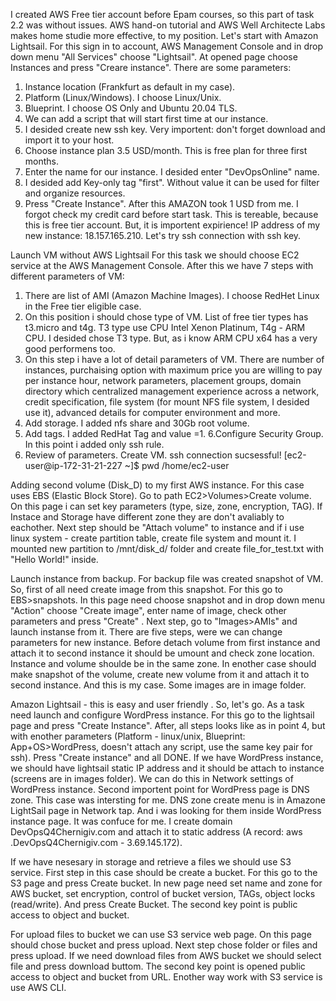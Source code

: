 I created AWS Free tier account before Epam courses, so this part of task 2.2 was without issues. 
AWS hand-on tutorial and AWS Well Architecte Labs makes home studie more effective, to my position.
Let's start with Amazon Lightsail. 
For this sign in to account, AWS Management Console and in drop down menu "All Services" choose  "Lightsail". At opened page choose Instances and press "Creare instance". There are some parameters:
1. Instance location (Frankfurt as  default in my case).
2. Platform (Linux/Windows). I choose Linux/Unix.
3. Blueprint. I choose OS Only and Ubuntu 20.04 TLS.
4. We can add a script that will start first time at our instance.
5. I desided  create new ssh key. Very importent: don't forget download and import it to your host.
6. Choose instance plan 3.5 USD/month. This is free plan for three first months.
7. Enter the name for our instance. I desided enter "DevOpsOnline" name.
8. I desided add Key-only tag "first". Without value it can be used for filter and organize resources.
9. Press "Create Instance". 
After this AMAZON took 1 USD from me. I forgot check my credit card before start task. This is tereable, because this is free tier account. But, it is importent expirience!
IP address of my new instance: 18.157.165.210. Let's try ssh connection with ssh key.

Launch VM without AWS Lightsail
For this task we should choose EC2 service at the AWS Management Console. After this we have 7 steps with different parameters of VM:
1. There are list of AMI (Amazon Machine Images). I choose RedHet Linux in the Free tier eligible case. 
2. On this position i should chose type of VM. List of free tier types has t3.micro and t4g. T3 type use CPU Intel Xenon Platinum, T4g - ARM CPU. I desided chose T3 type. But, as i know ARM CPU x64 has a very good performens too. 
3. On this step i have a lot of detail parameters of VM. There are number of instances, purchaising option with maximum price you are willing to pay per instance hour,  network parameters, placement groups, domain directory which centralized management experience across a network, credit specification, file system (for mount NFS file system, I desided use it), advanced details for computer environment and more.
4. Add storage. I added nfs share and 30Gb root volume. 
5. Add tags. I added RedHat Tag and value =1.
6.Configure Security Group. In this point i added only ssh rule.
7. Review of parameters. Create VM.
ssh connection sucsessful!
[ec2-user@ip-172-31-21-227 ~]$ pwd
/home/ec2-user

Adding second volume (Disk_D) to my first AWS instance.
For this case uses EBS (Elastic Block Store). Go to path EC2>Volumes>Create volume. On this page i can set key parameters (type, size, zone, encryption, TAG). If Instace and Storage have different zone they are don't avaliably to eachother. Next step should be "Attach volume" to instance and if i use linux system - create partition table, create file system and mount it.
I mounted new partition to /mnt/disk_d/ folder and create file_for_test.txt with "Hello World!" inside.

Launch instance from backup.
For backup file was created snapshot of VM. So, first of all need create image from this snapshot. 
For this go to EBS>snapshots. In this page need choose snapshot and in drop down menu  "Action" choose "Create image", enter name of image, 
check other parameters and press "Create" . Next step, go to  "Images>AMIs" and launch instanse from it. 
There are five steps, were we can change parameters for new instance.
 Before detach volume from first instance and attach it to second instance it should be umount and check zone location. 
Instance and volume shoulde be in the same zone. In enother case should make snapshot of the volume, create new volume from it and attach it to second instance. 
And this is my case. Some images are in image folder.


Amazon Lightsail - this is easy and user friendly . 
So, let's go. As a task need launch and configure WordPress instance. For this go to the lightsail page and press "Create Instance". After, all steps looks like as in point 4, but with enother parameters (Platform - linux/unix, Blueprint: App+OS>WordPress, doesn't attach any script, use the same key pair for ssh). Press "Create instance" and all DONE. If we have WordPress instance, we should have lightsail static IP address and it should be attach to instance (screens are in images folder). We can do this in Network settings of WordPress instance. Second importent point for WordPress page is DNS zone. This case was intersting for me. DNS zone create menu is in Amazone LightSail page in Network tap. And i was looking for them inside WordPress instance page. It was confuce for me. I create domain DevOpsQ4Chernigiv.com and attach it to static address (A record: aws
.DevOpsQ4Chernigiv.com - 3.69.145.172). 

If we have nesesary in storage and retrieve a files we should use S3 service. First step in this case should be create a bucket. For this go to the S3 page and press Create bucket. In new page need set name and zone for AWS bucket, set encryption, control of bucket version, TAGs, object locks (read/write). And press Create Bucket. The second key point is public access to object and bucket.


For upload files to bucket we can use S3 service web page. On this page should chose bucket and press upload. Next step chose folder or files and press upload. If we need download files from AWS bucket we should select file and press download buttom. 
The second key point is opened public access to object and bucket from URL.
Enother way work with S3 service is use AWS CLI.
